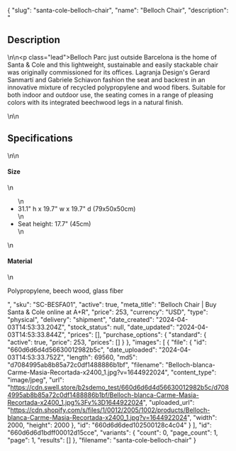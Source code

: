 {
  "slug": "santa-cole-belloch-chair",
  "name": "Belloch Chair",
  "description": "<h2>Description</h2>\n<!-- split -->\n<p class=\"lead\">Belloch Parc just outside Barcelona is the home of Santa &amp; Cole and this lightweight, sustainable and easily stackable chair was originally commissioned for its offices. Lagranja Design's Gerard Sanmartí and Gabriele Schiavon fashion the seat and backrest in an innovative mixture of recycled polypropylene and wood fibers. Suitable for both indoor and outdoor use, the seating comes in a range of pleasing colors with its integrated beechwood legs in a natural finish.</p>\n<!-- split -->\n<h2>Specifications</h2>\n<!-- split -->\n<h4>Size</h4>\n<ul>\n<li>31.1\" h x 19.7\" w x 19.7\" d (79x50x50cm)</li>\n<li>Seat height: 17.7\" (45cm)</li>\n</ul>\n<h4>Material</h4>\n<p>Polypropylene, beech wood, glass fiber</p>",
  "sku": "SC-BESFA01",
  "active": true,
  "meta_title": "Belloch Chair | Buy Santa & Cole online at A+R",
  "price": 253,
  "currency": "USD",
  "type": "physical",
  "delivery": "shipment",
  "date_created": "2024-04-03T14:53:33.204Z",
  "stock_status": null,
  "date_updated": "2024-04-03T14:53:33.844Z",
  "prices": [],
  "purchase_options": {
    "standard": {
      "active": true,
      "price": 253,
      "prices": []
    }
  },
  "images": [
    {
      "file": {
        "id": "660d6d6d4d56630012982b5c",
        "date_uploaded": "2024-04-03T14:53:33.752Z",
        "length": 69560,
        "md5": "d7084995ab8b85a72c0df1488886b1bf",
        "filename": "Belloch-blanca-Carme-Masia-Recortada-x2400_1.jpg?v=1644922024",
        "content_type": "image/jpeg",
        "url": "https://cdn.swell.store/b2sdemo_test/660d6d6d4d56630012982b5c/d7084995ab8b85a72c0df1488886b1bf/Belloch-blanca-Carme-Masia-Recortada-x2400_1.jpg%3Fv%3D1644922024",
        "uploaded_url": "https://cdn.shopify.com/s/files/1/0012/2005/1002/products/Belloch-blanca-Carme-Masia-Recortada-x2400_1.jpg?v=1644922024",
        "width": 2000,
        "height": 2000
      },
      "id": "660d6d6ded102500128c4c04"
    }
  ],
  "id": "660d6d6d1bdff00012d15cce",
  "variants": {
    "count": 0,
    "page_count": 1,
    "page": 1,
    "results": []
  },
  "filename": "santa-cole-belloch-chair"
}